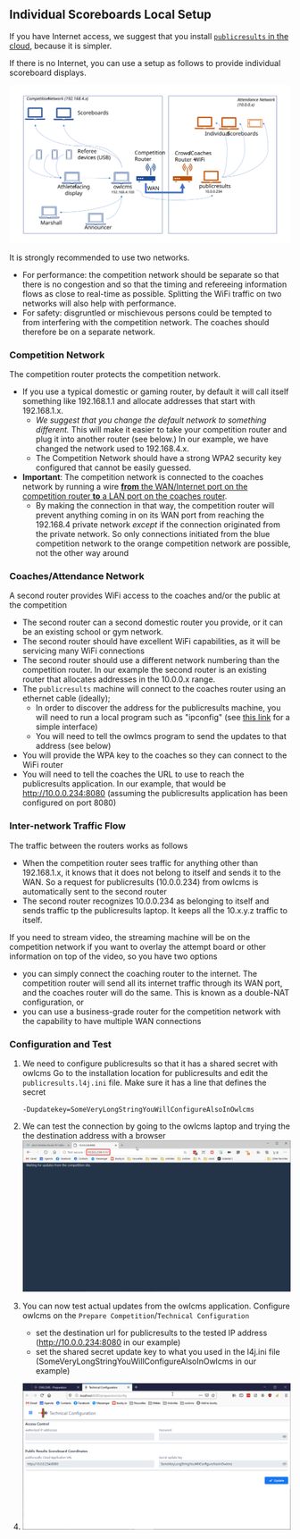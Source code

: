 ## Individual Scoreboards Local Setup

If you have Internet access, we suggest that you install [`publicresults` in the cloud](Remote), because it is simpler.  

If there is no Internet, you can use a setup as follows to provide individual scoreboard displays.

![Slide1](img/PublicResults/LocalPublicResults/Slide1.SVG)

It is strongly recommended to use two networks.

- For performance: the competition network should be separate so that there is no congestion and so that the timing and refereeing information flows as close to real-time as possible.  Splitting the WiFi traffic on two networks will also help with performance.
- For safety: disgruntled or mischievous persons could be tempted to from interfering with the competition network. The coaches should therefore be on a separate network.

### Competition Network

The competition router protects the competition network.  

- If you use a typical domestic or gaming router, by default it will call itself something like 192.168.1.1 and allocate addresses that start with 192.168.1.x.  
  - *We suggest that you change the default network to something different.*  This will make it easier to take your competition router and plug it into another router (see below.)  In our example, we have changed the network used to 192.168.4.x.
  - The Competition Network should have a strong WPA2 security key configured that cannot be easily guessed.
- **Important**: The competition network is connected to the coaches network by running a wire <u>**from** the WAN/Internet port on the competition router **to** a LAN port on the coaches router</u>.  
  - By making the connection in that way, the competition router will prevent anything coming in on its WAN port from reaching the 192.168.4 private network *except* if the connection originated from the private network.  So only connections initiated from the blue competition network to the orange competition network are possible, not the other way around

### Coaches/Attendance Network

A second router provides WiFi access to the coaches and/or the public at the competition

- The second router can a second domestic router you provide, or it can be an existing school or gym  network. 
- The second router should have excellent WiFi capabilities, as it will be servicing many WiFi connections
- The second router should use a different network numbering than the competition router.  In our example  the second router is an existing router that allocates addresses in the 10.0.0.x range.  
- The `publicresults` machine will connect to the coaches router using an ethernet cable (ideally); 
  - In order to discover the address for the publicresults machine, you will need to run a local program such as "ipconfig" (see [this link](https://redisoft.uk/ipconfig-gui/) for a simple interface)
  - You will need to tell the owlmcs program to send the updates to that address (see below)
- You will provide the WPA key to the coaches so they can connect to the WiFi router
- You will need to tell the coaches the URL to use to reach the publicresults application.  In our example, that would be http://10.0.0.234:8080 (assuming the publicresults application has been configured on port 8080)

### Inter-network Traffic Flow

The traffic between the routers works as follows

- When the competition router sees traffic for anything other than 192.168.1.x, it knows that it does not belong to itself and sends it to the WAN.  So a request for publicresults (10.0.0.234) from owlcms is automatically sent to the second router
- The second router recognizes 10.0.0.234 as belonging to itself and sends traffic tp the publicresults laptop.   It keeps all the 10.x.y.z traffic to itself.

If you need to stream video, the streaming machine will be on the competition network if you want to overlay the attempt board or other information on top of the video, so you have two options

- you can simply connect the coaching router to the internet.  The competition router will send all its internet traffic through its WAN port, and the coaches router will do the same.  This is known as a double-NAT configuration, or
- you can use a business-grade router for the competition network with the capability to have multiple WAN connections

### Configuration and Test

1. We need to configure publicresults so that it has a shared secret with owlcms
   Go to the installation location for publicresults and edit the `publicresults.l4j.ini` file.
   Make sure it has a line that defines the secret

   ```
   -Dupdatekey=SomeVeryLongStringYouWillConfigureAlsoInOwlcms
   ```

3. We can test the connection by going to the owlcms laptop and trying the the destination address with a browser
   ![05_checkConnectivity](img/PublicResults/LocalPublicResults/05_checkConnectivity.png)
   
4. You can now test actual updates from the owlcms application. Configure owlcms on the `Prepare Competition`/`Technical Configuration` 
   
   - set the destination url for publicresults to the tested IP address (http://10.0.0.234:8080 in our example)
   - set the shared secret update key to what you used in the l4j.ini file (SomeVeryLongStringYouWillConfigureAlsoInOwlcms in our example)
   
4. ![06_actualTest](img/PublicResults/LocalPublicResults/06_actualTest.png)

